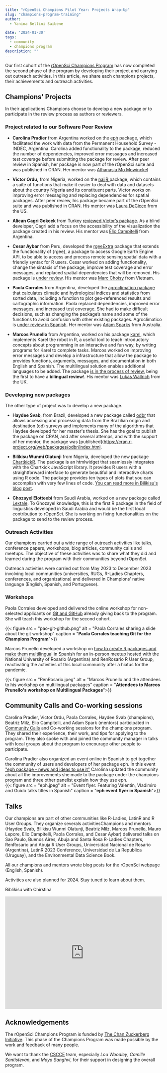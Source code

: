 ```yaml
---
title: "rOpenSci Champions Pilot Year: Projects Wrap-Up"
slug: "champions-program-training"
author:
  - Yanina Bellini Saibene

date: '2024-01-30'
tags:
  - community
  - champions program
description: ""
---
```


Our first cohort of the [rOpenSci Champions Program](/champions/) has now completed the second phase of the program by developing their project and carrying out outreach activities. In this article, we share each champions projects, their achievements and outreach activities.

## Champions' Projects

In their applications Champions choose to develop a new package or to participate in the review process as authors or reviewers.

### Project related to our Software Peer Review

-   **Carolina Pradier** from Argentina worked on the [eph](https://docs.ropensci.org/eph/) package, which facilitated the work with data from the Permanent Household Survey - INDEC, Argentina. Carolina added functionality to the package, reduced the number of dependencies, improved error messages and increased test coverage before submitting the package for review. After peer review in Spanish, her package is now part of the rOpenSci suite and was published in CRAN. Her mentor was [Athanasia Mo Mowinckel](/author/athanasia-mo-mowinckel/)

-   **Victor Ordu,** from Nigeria, worked on the [naijR ](https://docs.ropensci.org/naijR/)package, which contains a suite of functions that make it easier to deal with data and datasets about the country Nigeria and its constituent parts. Victor works on improving error messaging and replacing dependencies for spatial packages. After peer review, his package became part of the rOpenSci suite and was published in CRAN. His mentor was [Laura DeCicco](/author/laura-decicco/) from the US.  

-   **Alican Cagri Gokcek** from Turkey [reviewed Victor’s package](https://github.com/ropensci/software-review/issues/600). As a blind developer, Cagri add a focus on the accessibility of the visualization the package created in his review. His mentor was [Elio Campitelli](/author/elio-campitelli/) from Argentina. 

-   **Cesar Aybar** from Peru, developed the [rgeeExtra](https://r-earthengine.com/rgeeExtra/index.html) package that extends the functionality of {rgee}, a package to access Google Earth Engine API, to be able to access and process remote sensing spatial data with a friendly syntax for R users. Cesar worked on adding functionality, change the sintaxis of the package, improve test coverage and error messages, and replaced spatial dependencies that will be removed. His package is [under review](https://github.com/ropensci/software-review/issues/608). His mentor was [Marc Choisy](/author/marc-choisy/) from Vietnam.

-   **Paola Corrales** from Argentina, developed the [agroclimatico package](https://github.com/AgRoMeteorologiaINTA/agroclimatico) that calculates climatic and hydrological indices and statistics from sorted data, including a function to plot geo-referenced results and cartographic information. Paola replaced dependencies, improved error messages, and increased test coverage. She had to make difficult decisions, such as changing the package’s name and some of the functions to avoid confusion with other existing packages. Agroclimatico is [under review in Spanish](https://github.com/ropensci/software-review/issues/599). Her mentor was [Adam Sparks](/author/adam-sparks/) from Australia.

-   **Marcos Prunello** from Argentina, worked on his package [karel](https://mpru.github.io/karel/), which implements Karel the robot in R, a useful tool to teach introductory concepts about programming in an interactive and fun way, by writing programs for Karel to complete tasks. Marcos worked on improving error messages and develop a infrastructure that allow the package to provides functions, arguments, messages, and documentation in both English and Spanish.  The multilingual solution enables additional languages to be added. The package [is in the process of review](https://github.com/ropensci/software-review/issues/620), being the first to have a **bilingual review**!. His mentor was [Lukas Wallrich](author/lukas-wallrich/) from the UK. 


### Developing new packages

The other type of project was to develop a new package.

-   **Haydee Svab**, from Brazil, developed a new package called [odbr](https://cran.r-project.org/web/packages/odbr/index.html) that allows accessing and processing data from the Brazilian origin and destination (od) surveys and implements many of the algorithms that Haydee developed for her master's thesis. She has the goal to publish the package on CRAN, and after several attemps, and with the support of her mentor, the package was [published](https://cran.r-project.org/web/packages/odbr/index.html. 

-   **Bilikisu Wunmi Olatunji** from Nigeria, developed the new package [ChartkickR](https://github.com/BWOlatunji/chartkickR). The package is an htmlwidget that seamlessly integrates with the Chartkick JavaScript library. It provides R users with a straightforward interface to generate beautiful and interactive charts using R code. The package provides ten types of plots that you can accomplish with very few lines of code. [You can read more in Bilikisu's blog post](/blog/).

-   **Ghozayel Elotteebi** from Saudi Arabia, worked on a new package called [Lextale](https://ghozayel.github.io/Lextale/). To Ghozayel knowledge, this is the first R package in the field of linguistics developed in Saudi Arabia and would be the first local contribution to rOpenSci. She is working on fixing functionalities on the package to send to the review process. 


### Outreach Activities

Our champions carried out a wide range of outreach activities like talks, conference papers, workshops, blog articles, community calls and meetups. The objective of these activities was to share what they did and learned during the program with their communities beyond rOpenSci.  

Outreach activities were carried out from May 2023 to December 2023 involving local communities (universities, RUGs, R-Ladies Chapters, conferences, and organizations) and delivered in Champions’ native language (English, Spanish, and Portuguese). 

### Workshops

Paola Corrales developed and delivered the online workshop for non-selected applicants on [Git and GitHub](https://paocorrales.github.io/git-developing-software-together/) already giving back to the program. She will teach this workshop for the second cohort.

{{< figure src = "pao-git-github.png" alt = "Paola Corrales sharing a slide about the git workshop" caption = "<strong>Paola Corrales teaching Git for the Champions Program</strong>">}}

Marcos Prunello developed a workshop on [how to create R packages and make them multilingual](https://mpru.github.io/charla_renrosario_2023/crear_paq_multiling.html) in Spanish for an in-person meetup hosted with the National University of Rosario (Argentina) and RenRosario R User Group, reactivating the activities of this local community after a hiatus for the pandemic. 

{{< figure src = "RenRosario.jpeg" alt = "Marcos Prunello and the attendees to his workshop on multilingual packages" caption = "<strong>Attendees to Marcos Prunello's workshop on Multilingual Packages</strong>">}}

## Community Calls and Co-working sessions

Carolina Pradier, Victor Ordu, Paola Corrales, Haydee Svab (champions), Beatriz Milz, Elio Campitelli, and Adam Spark (mentors) participated in [Community Calls](/commcalls/july2023-championprogram/) and Co-working sessions for the champions program. They shared their experience, their work, and tips for applying to the program. They also spoke with and joined the community manager in talks with local groups about the program to encourage other people to participate. 

Carolina Pradier also organized an event online in Spanish to get together the community of users and developers of her package eph. In this event ["eph package - news and ideas to use it"](https://vimeo.com/899372049) Carolina updated the community about all the improvements she made to the package under the champions program and three other panelist explain how they use eph.  
{{< figure src = "eph.jpeg" alt = "Event flyer. Featuring Valentin, Vladimiro and Guido talks titles in Spanish" caption = "<strong>eph event flyer in Spanish</strong>">}}

## Talks

Our champions are part of other communities like R-Ladies, LatinR and R User Groups. They organize severals activitiesChampions and mentors (Haydee Svab, Bilikisu Wunmi Olatunji, Beatriz Milz, Marcos Prunello, Mauro Lepore, Elio Campitelli, Paola Corrales, and Cesar Aybar) delivered talks on Sao Paulo, Buenos Aires, Abuja and Santa Rosa R-Ladies Chapters, RenRosario and Abuja R User Groups, Universidad Nacional de Rosario (Argentina), LatinR 2023 Conference, Universidad de La Republica (Uruguay), and the Environmental Data Science Book. 



All our champions and mentors wrote blog posts for the rOpenSci webpage (English, Spanish). 



Activities are also planned for 2024. Stay tuned to learn about them. 




Biblikisu with Chirstina

<iframe src="https://www.linkedin.com/embed/feed/update/urn:li:share:7113276364912308224" height="362" width="504" frameborder="0" allowfullscreen title="Publicación integrada">

</iframe>


## Acknowledgements

The rOpenSci Champions Program is funded by [The Chan Zuckerberg Initiative](https://chanzuckerberg.com/). This phase of the Champions Program was made possible by the work and feedback of many people.

We want to thank the [CSCCE](https://www.cscce.org/) team, especially *Lou Woodley*, *Camille Santistevan*, and *Maya Sanghvi*, for their support in designing the overall program.

